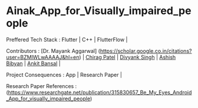 # Ainak_App_for_Visually_impaired_people

Preffered Tech Stack : Flutter | C++ | FlutterFlow |

Contributors : [Dr. Mayank Aggarwal] (https://scholar.google.co.in/citations?user=BZMlWLwAAAAJ&hl=en) | [Chirag Patel](https://github.com/colonel-chirag) | [Divyank Singh](https://github.com/divyanksingh-git) | [Ashish Bibyan](https://github.com/ABS-007) | [Ankit Bansal](https://github.com/theankitbansal) |

Project Consequences :  App | Research Paper |

Research Paper References : (https://www.researchgate.net/publication/315830657_Be_My_Eyes_Android_App_for_visually_impaired_people)
